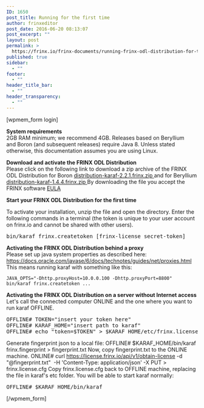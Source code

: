 ```yaml
---
ID: 1650
post_title: Running for the first time
author: frinxeditor
post_date: 2016-06-20 08:13:07
post_excerpt: ""
layout: post
permalink: >
  https://frinx.io/frinx-documents/running-frinx-odl-distribution-for-the-first-time.html
published: true
sidebar:
  - ""
footer:
  - ""
header_title_bar:
  - ""
header_transparency:
  - ""
---
```

[wpmem_form login]

**System requirements**  
2GB RAM minimum; we recommend 4GB. Releases based on Beryllium and Boron (and subsequent releases) require Java 8. Unless stated otherwise, this documentation assumes you are using Linux.

**Download and activate the FRINX ODL Distribution**  
Please click on the following link to download a zip archive of the FRINX ODL Distribution for Boron [distribution-karaf-2.2.1.frinx.zip ][1] and for Beryllium [distribution-karaf-1.4.4.frinx.zip ][2]By downloading the file you accept the FRINX software [EULA][3]

**Start your FRINX ODL Distribution for the first time**

To activate your installation, unzip the file and open the directory. Enter the following commands in a terminal (the token is unique to your user account on frinx.io and cannot be shared with other users).

<pre>bin/karaf frinx.createtoken [frinx-license_secret-token]
</pre>

**Activating the FRINX ODL Distribution behind a proxy**  
Please set up java system properties as described here: <https://docs.oracle.com/javase/6/docs/technotes/guides/net/proxies.html> This means running karaf with something like this:

    JAVA_OPTS="-Dhttp.proxyHost=10.0.0.100 -Dhttp.proxyPort=8800" bin/karaf frinx.createtoken ...  
    

**Activating the FRINX ODL Distribution on a server without Internet access**  
Let's call the connected computer ONLINE and the one where you want to run karaf OFFLINE.

<pre>OFFLINE# TOKEN="insert your token here"
OFFLINE# KARAF_HOME="insert path to karaf"
OFFLINE# echo "token=$TOKEN" &gt; $KARAF_HOME/etc/frinx.license.cfg
</pre>

Generate fingerprint json to a local file: OFFLINE# $KARAF_HOME/bin/karaf frinx.fingerprint > fingerprint.txt Now, copy fingerprint.txt to the ONLINE machine. ONLINE# curl https://license.frinx.io/api/v1/obtain-license -d "@fingerprint.txt"  -H 'Content-Type: application/json' -X PUT > frinx.license.cfg Copy frinx.license.cfg back to OFFLINE machine, replacing the file in karaf's etc folder. You will be able to start karaf normally:

<pre>OFFLINE# $KARAF_HOME/bin/karaf
</pre>

[/wpmem_form]

 [1]: https://license.frinx.io/download/distribution-karaf-2.2.1.frinx.zip
 [2]: https://license.frinx.io/download/distribution-karaf-1.4.4.frinx.zip
 [3]: https://frinx.io/wp-content/uploads/2016/06/7793505-v7-Frinx-ODL-Distribution-Software-End-User-License-Agreement.pdf